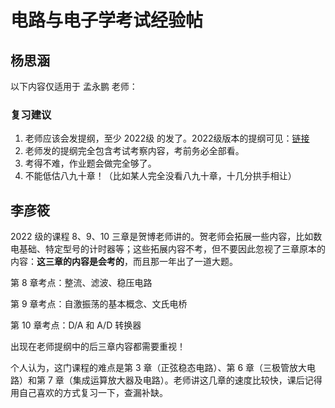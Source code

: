 # 电路与电子学考试经验帖

## 杨思涵

以下内容仅适用于 孟永鹏 老师：

### 复习建议

1. 老师应该会发提纲，至少 2022级 的发了。2022级版本的提纲可见：[链接](https://github.com/Hhankyangg/test-site/blob/main/%E5%A4%8D%E4%B9%A0%E6%8F%90%E7%BA%B2%E5%92%8C%E7%AB%A0%E8%8A%82%E8%A6%81%E7%82%B9.pdf)
2. 老师发的提纲完全包含考试考察内容，考前务必全部看。
3. 考得不难，作业题会做完全够了。
4. 不能低估八九十章！（比如某人完全没看八九十章，十几分拱手相让）

## 李彦筱

2022 级的课程 8、9、10 三章是贺博老师讲的。贺老师会拓展一些内容，比如数电基础、特定型号的计时器等；这些拓展内容不考，但不要因此忽视了三章原本的内容：**这三章的内容是会考的**，而且那一年出了一道大题。

第 8 章考点：整流、滤波、稳压电路

第 9 章考点：自激振荡的基本概念、文氏电桥

第 10 章考点：D/A 和 A/D 转换器

出现在老师提纲中的后三章内容都需要重视！

个人认为，这门课程的难点是第 3 章（正弦稳态电路）、第 6 章（三极管放大电路）和第 7 章（集成运算放大器及电路）。老师讲这几章的速度比较快，课后记得用自己喜欢的方式复习一下，查漏补缺。